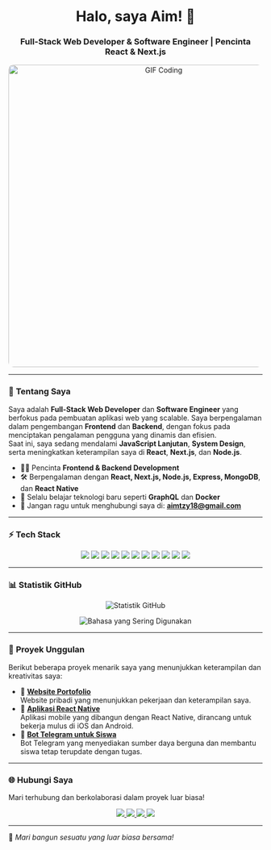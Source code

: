 <h1 align="center">Halo, saya Aim! 👋</h1>
<h3 align="center">Full-Stack Web Developer & Software Engineer | Pencinta React & Next.js</h3>

<p align="center">
  <img src="https://media.giphy.com/media/qgQUggAC3Pfv687qPC/giphy.gif" width="600" alt="GIF Coding" style="border-radius: 10px;">
</p>

---

### 🚀 **Tentang Saya**
Saya adalah **Full-Stack Web Developer** dan **Software Engineer** yang berfokus pada pembuatan aplikasi web yang scalable. Saya berpengalaman dalam pengembangan **Frontend** dan **Backend**, dengan fokus pada menciptakan pengalaman pengguna yang dinamis dan efisien.  
Saat ini, saya sedang mendalami **JavaScript Lanjutan**, **System Design**, serta meningkatkan keterampilan saya di **React**, **Next.js**, dan **Node.js**.

- 👨‍💻 Pencinta **Frontend & Backend Development**  
- 🛠️ Berpengalaman dengan **React, Next.js, Node.js, Express, MongoDB**, dan **React Native**  
- 🌱 Selalu belajar teknologi baru seperti **GraphQL** dan **Docker**  
- 📧 Jangan ragu untuk menghubungi saya di: **[aimtzy18@gmail.com](mailto:aimtzy18@gmail.com)**  

---

### ⚡ **Tech Stack**
<p align="center">
  <img src="https://img.shields.io/badge/HTML5-%23E34F26.svg?style=for-the-badge&logo=html5&logoColor=white">
  <img src="https://img.shields.io/badge/CSS3-%231572B6.svg?style=for-the-badge&logo=css3&logoColor=white">
  <img src="https://img.shields.io/badge/JavaScript-%23F7DF1E.svg?style=for-the-badge&logo=javascript&logoColor=black">
  <img src="https://img.shields.io/badge/React-%2361DAFB.svg?style=for-the-badge&logo=react&logoColor=black">
  <img src="https://img.shields.io/badge/Next.js-black?style=for-the-badge&logo=next.js&logoColor=white">
  <img src="https://img.shields.io/badge/Node.js-%23339933.svg?style=for-the-badge&logo=node.js&logoColor=white">
  <img src="https://img.shields.io/badge/React_Native-%2361DAFB.svg?style=for-the-badge&logo=react&logoColor=black">
  <img src="https://img.shields.io/badge/Git-%23F05033.svg?style=for-the-badge&logo=git&logoColor=white">
  <img src="https://img.shields.io/badge/GitHub-%23181717.svg?style=for-the-badge&logo=github&logoColor=white">
  <img src="https://img.shields.io/badge/Docker-%23F5F5F5.svg?style=for-the-badge&logo=docker&logoColor=blue">
  <img src="https://img.shields.io/badge/GraphQL-%23E10098.svg?style=for-the-badge&logo=graphql&logoColor=white">
</p>

---

### 📊 **Statistik GitHub**
<p align="center">
  <img src="https://github-readme-stats.vercel.app/api?username=AimTzy-cloud&show_icons=true&theme=radical" alt="Statistik GitHub" />
</p>

<p align="center">
  <img src="https://github-readme-stats.vercel.app/api/top-langs/?username=AimTzy-cloud&layout=compact&theme=radical" alt="Bahasa yang Sering Digunakan" />
</p>

---

### 📌 **Proyek Unggulan**
Berikut beberapa proyek menarik saya yang menunjukkan keterampilan dan kreativitas saya:
- 🔹 **[Website Portofolio](https://aimtzy-cloud.github.io/portfolio-bootstrap/)**  
  Website pribadi yang menunjukkan pekerjaan dan keterampilan saya.
- 🔹 **[Aplikasi React Native](https://github.com/aim-tzy/react-native-app)**  
  Aplikasi mobile yang dibangun dengan React Native, dirancang untuk bekerja mulus di iOS dan Android.
- 🔹 **[Bot Telegram untuk Siswa](https://t.me/AirdropMoneyTzy_bot)**  
  Bot Telegram yang menyediakan sumber daya berguna dan membantu siswa tetap terupdate dengan tugas.

---

### 🌐 **Hubungi Saya**
Mari terhubung dan berkolaborasi dalam proyek luar biasa!
<p align="center">
  <a href="https://www.linkedin.com/in/muhamad-rizki-ardiansyah-a79067311/">
    <img src="https://img.shields.io/badge/LinkedIn-%230077B5.svg?style=for-the-badge&logo=linkedin&logoColor=white">
  </a>
  <a href="https://github.com/AimTzy-cloud">
    <img src="https://img.shields.io/badge/GitHub-%23181717.svg?style=for-the-badge&logo=github&logoColor=white">
  </a>
  <a href="https://x.com/tzy_aim81917">
    <img src="https://img.shields.io/badge/Twitter-%231DA1F2.svg?style=for-the-badge&logo=twitter&logoColor=white">
  </a>
  <a href="mailto:aimtzy18@gmail.com">
    <img src="https://img.shields.io/badge/Gmail-%23D14836.svg?style=for-the-badge&logo=gmail&logoColor=white">
  </a>
</p>

---

🚀 _Mari bangun sesuatu yang luar biasa bersama!_  
